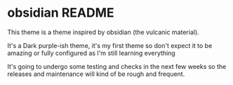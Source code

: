 # obsidian README

This theme is a theme inspired by obsidian (the vulcanic material).

It's a Dark purple-ish theme, it's my first theme so don't expect it to be amazing or fully configured as I'm still learning everything

It's going to undergo some testing and checks in the next few weeks so the releases and maintenance will kind of be rough and frequent.
